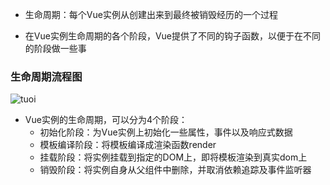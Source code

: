- 生命周期：每个Vue实例从创建出来到最终被销毁经历的一个过程

- 在Vue实例生命周期的各个阶段，Vue提供了不同的钩子函数，以便于在不同的阶段做一些事

### 生命周期流程图

![tuoi](https://vue-js.com/learn-vue/assets/img/1.6e1e57be.jpg)

- Vue实例的生命周期，可以分为4个阶段：
  - 初始化阶段：为Vue实例上初始化一些属性，事件以及响应式数据
  - 模板编译阶段：将模板编译成渲染函数render
  - 挂载阶段：将实例挂载到指定的DOM上，即将模板渲染到真实dom上
  - 销毁阶段：将实例自身从父组件中删除，并取消依赖追踪及事件监听器


